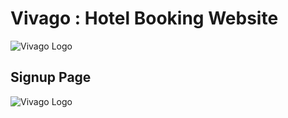 # Vivago : Hotel Booking Website

![Vivago Logo](https://github.com/sgrmshrsm7/webprogramminglab/blob/master/sem3/Pract6/Images/Vivago.png)


## Signup Page
![Vivago Logo](https://github.com/sgrmshrsm7/webprogramminglab/blob/master/sem3/Pract6/Images/Preview/signuppreview.png)
